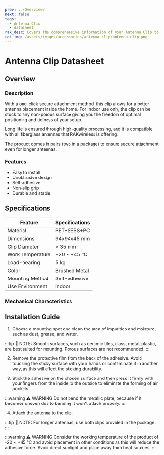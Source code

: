 ```yaml
---
prev: ../Overview/
next: false
tags:
  - Antenna Clip
  - datasheet
rak_desc: Covers the comprehensive information of your Antenna Clip to help you in using it. This information includes technical specifications, characteristics, and requirements.
rak_img: /assets/images/accessories/antenna-clip/antenna-clip.png
---
```


# Antenna Clip Datasheet

## Overview

### Description

With a one-click secure attachment method, this clip allows for a better antenna placement inside the home. For indoor use only, the clip can be stuck to any non-porous surface giving you the freedom of optimal positioning and tidiness of your setup.

Long life is ensured through high-quality processing, and it is compatible with all fiberglass antennas that RAKwireless is offering. 

The product comes in pairs (two in a package) to ensure secure attachment even for longer antennas.

###  Features  

- Easy to install
- Unobtrusive design
- Self-adhesive
- Non-slip grip
- Durable and stable

<rk-img
  src="/assets/images/accessories/antenna-clip/1.antenna-clip.png"
  width="40%"
  caption="Antenna Clip Overview"
/>


## Specifications

| Feature          | Specifications    |
| ---------------- | ----------------- |
| Material         | PET+SEBS+PC       |
| Dimensions       | 94x94x45&nbsp;mm  |
| Clip Diameter    | < 35&nbsp;mm      |
| Work Temperature | -20 ~ +45&nbsp;°C |
| Load-bearing     | 5&nbsp;kg         |
| Color            | Brushed Metal     |
| Mounting Method  | Self-adhesive     |
| Use Environment  | Indoor            |

### Mechanical Characteristics

<rk-img
  src="/assets/images/accessories/antenna-clip/2.dimension.png"
  width="50%"
  caption="Antenna Clip Dimension"
/>

## Installation Guide

1. Choose a mounting spot and clean the area of impurities and moisture, such as dust, grease, and water.

:::tip 📝 NOTE:
 Smooth surfaces, such as ceramic tiles, glass, metal, plastic, are best suited for mounting. Porous surfaces are not recommended.
:::


<rk-img
  src="/assets/images/accessories/antenna-clip/3.surface.png"
  width="50%"
  caption="Clean the surface"
/>

2. Remove the protective film from the back of the adhesive. Avoid touching the sticky surface with your hands or contaminate it in another way, as this will affect the sticking durability.

<rk-img
  src="/assets/images/accessories/antenna-clip/4.protective-film.png"
  width="50%"
  caption="Peel the protective film"
/>

3. Stick the adhesive on the chosen surface and then press it firmly with your fingers from the inside to the outside to eliminate the forming of air pockets.


:::warning ⚠️ WARNING
 Do not bend the metallic plate, because if it becomes uneven due to bending it won't attach properly.
:::

<rk-img
  src="/assets/images/accessories/antenna-clip/5.stick-the-product.png"
  width="50%"
  caption="Attachment of the antenna"
/>

4. Attach the antenna to the clip.

<rk-img
  src="/assets/images/accessories/antenna-clip/6.attach-antenna.jpg"
  width="50%"
  caption="Sticking the product to the chosen surface"
/>

:::tip 📝 NOTE:
 For longer antennas, use both clips provided in the package.
:::

:::warning ⚠️ WARNING
 Consider the working temperature of the product of -20 ~ +45&nbsp;°C and avoid placement in other conditions as this will reduce the adhesive force. Avoid direct sunlight and place away from heat sources.
:::

